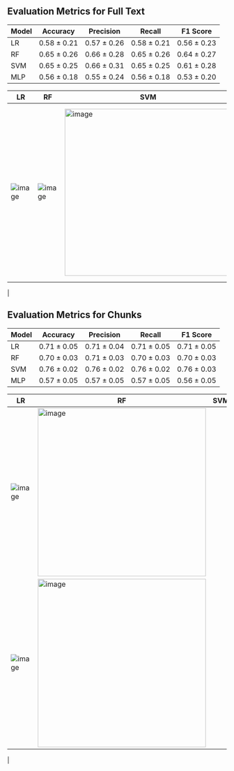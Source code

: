 ## Evaluation Metrics for Full Text

| Model     | Accuracy  | Precision | Recall    | F1 Score     |
|-----------|---------- |-----------|--------   |----------    |
|    LR     |0.58 ± 0.21|0.57 ± 0.26|0.58 ± 0.21|0.56 ± 0.23 |
|    RF     |0.65 ± 0.26|0.66 ± 0.28|0.65 ± 0.26|0.64 ± 0.27|
|    SVM    | 0.65 ± 0.25|0.66 ± 0.31|0.65 ± 0.25|0.61 ± 0.28|
|    MLP    |0.56 ± 0.18          |0.55 ± 0.24           |0.56 ± 0.18        |0.53 ± 0.20         |

|   LR   |   RF   |  SVM  |  MLP  |
|--------|--------|-------|-------|
|![image](https://github.com/user-attachments/assets/47fe40b1-7977-4a70-a602-b6a4c1773a41)|![image](https://github.com/user-attachments/assets/10944831-eb68-4a8a-a253-5136f33d8b8d)|<img width="383" alt="image" src="https://github.com/user-attachments/assets/b20fbf8d-fd0d-4730-8fd7-a3c0b1df1f3a" />|<img width="403" alt="image" src="https://github.com/user-attachments/assets/f8b0e2dd-daf3-478c-8951-86a58ac49773" />
|




## Evaluation Metrics for Chunks

| Model     | Accuracy | Precision | Recall | F1 Score |
|-----------|----------|-----------|--------|----------|
|    LR     |0.71 ± 0.05|0.71 ± 0.04|0.71 ± 0.05|0.71 ± 0.05|
|    RF     | 0.70 ± 0.03|0.71 ± 0.03| 0.70 ± 0.03| 0.70 ± 0.03|
|    SVM    |0.76 ± 0.02|0.76 ± 0.02|0.76 ± 0.02|0.76 ± 0.03|
|    MLP    | 0.57 ± 0.05     | 0.57 ± 0.05          | 0.57 ± 0.05        |0.56 ± 0.05      |

|   LR   |   RF   |  SVM  |  MLP  |
|--------|--------|-------|-------|
|![image](https://github.com/user-attachments/assets/3e8d9a2d-f25a-4227-8038-d5dfd3feeace)|<img width="386" alt="image" src="https://github.com/user-attachments/assets/7127f8bd-5ce5-4eef-b4d2-61be56548226" />
|![image](https://github.com/user-attachments/assets/945acf16-0338-468f-8099-0a42466eab3e)|<img width="386" alt="image" src="https://github.com/user-attachments/assets/e2bb0311-73e9-4251-960c-bb65531c71e6" />

|
